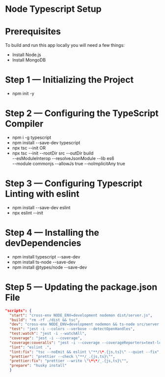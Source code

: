 # Node Typescript Setup

# Prerequisites

To build and run this app locally you will need a few things:

- Install Node.js
- Install MongoDB

# Step 1 — Initializing the Project

- npm init -y

# Step 2 — Configuring the TypeScript Compiler

- npm i -g typescript
- npm install --save-dev typescript
- npx tsc --init OR
- npx tsc --init --rootDir src --outDir build \
   --esModuleInterop --resolveJsonModule --lib es6 \
   --module commonjs --allowJs true --noImplicitAny true

# Step 3 — Configuring Typescript Linting with eslint

- npm install --save-dev eslint
- npx eslint --init

# Step 4 — Installing the devDependencies

- npm install typescript --save-dev
- npm install ts-node --save-dev
- npm install @types/node --save-dev

# Step 5 — Updating the package.json File

```json
"scripts": {
  "start": "cross-env NODE_ENV=development nodemon dist/server.js",
  "build": "rm -rf ./dist && tsc",
  "dev": "cross-env NODE_ENV=development nodemon && ts-node src/server.ts",
  "test": "jest -i --colors --verbose --detectOpenHandles",
  "test:watch": "jest -i --watchAll",
  "coverage": "jest -i --coverage",
  "coverage:coveralls": "jest -i --coverage --coverageReporters=text-lcov | coveralls",
  "lint": "eslint .",
  "lint:fix": "tsc --noEmit && eslint \"**/\*.{js,ts}\" --quiet --fix",
  "prettier": "prettier --check \"**/_.{js,ts}\"",
  "prettier:fix": "prettier --write \"\*\*/_.{js,ts}\"",
  "prepare": "husky install"
  }
```
